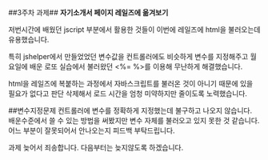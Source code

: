 ##3주차 과제##
**자기소개서 페이지 레일즈에 옮겨보기**

저번시간에 배웠던 jscript 부분에서 활용한 것들이 이번에 레일즈에 html을 불러오는데 유용했습니다.

특히 jshelper에서 만들었었던 변수값을 컨트롤러에도 비슷하게 변수를 지정해주고 월요일에 배운 로또 실습에서 불러왔던 <%= %>를 이용해 무난하게 해결했습니다.

html을 레일즈에 복붙하는 과정에서 자바스크립트를 불러온 것이 아니기 때문에 있을 필요가 없다고 판단 삭제해서 로드 시간을 엄청 미약하지만 줄이도록 노력했습니다.

##변수지정문제
컨트롤러에 변수를 정확하게 지정했는데 불구하고 나오지 않습니다. 배운수준에서 쓸 수 있는 방법을 써봤지만 변수 자체를 불러오고 있지 못한 것 같습니다. 어느 부분이 잘못되어서 안나오는지 피드백 부탁드립니다.

과제 늦어서 죄송합니다. 다음부터는 늦지않도록 하겠습니다.